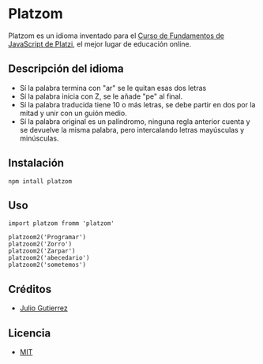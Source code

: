 # Platzom

Platzom es un idioma inventado para el [Curso de Fundamentos de JavaScript
de Platzi](https://platzi.com/js), el mejor lugar de educación online.

## Descripción del idioma

- Sí la palabra termina con "ar" se le quitan esas dos letras
- Sí la palabra inicia con Z, se le añade "pe" al final.
- Sí la palabra traducida tiene 10 o más letras,  se debe partir en dos por la mitad y unir con un guión medio.
- Sí la palabra original es un palíndromo, ninguna regla anterior cuenta y se devuelve la misma palabra, pero intercalando letras mayúsculas y minúsculas.

## Instalación

```
npm intall platzom

```

## Uso

```
import platzom fromm 'platzom'

platzoom2('Programar')
platzoom2('Zorro')
platzoom2('Zarpar')
platzoom2('abecedario')
platzoom2('sometemos')

```

## Créditos

- [ Julio Gutierrez ](https://github.com/julgq/platzom)

## Licencia

- [ MIT ](https://opensource.org/licenses/MIT)



